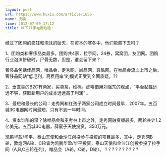 ```yaml
---
layout: post
url: https://www.huxiu.com/article/1656
name: 虎嗅
time: 2012-07-09 17:12
title: 以下17家电商危险！
---
```

经过了团购的疯狂和泡沫的破灭，在资本的寒冬中，他们能熬下去吗？

1、团购类和奢侈品类最多。团购共4家，拉手网，24券，窝窝团，友团网。团购行业泡沫挤破时，尸骨无数，但是，谁会留下来？

奢侈品包括佳品网，唯品会，走秀网，尚品网，尊酷网。在唯品会流血上市之后，奢侈品网站“低毛利，高费用率”的模式正受到全面质疑。??

2、垂直类的B2C有两家，买卖茶，维棉。虎嗅借用刘强东的观点，“平台黏性远远不够，获取新用户的成本远远高于利润” 。

3、最短和最长的公司：走秀网和红孩子两家公司成立时间最早，2007年。五百城3C电器网时间最短，只有不到一年时间。

4、资本谁陷的深？除唯品会和麦考林上市之外，走秀网融资额最多，两轮共计1.2亿美元。五百城3C电器，薛蛮子天使投资，350万元。

凯鹏华盈/华平、泰山天使和金沙江创投参与投资的项目最多，其中，走秀网B轮，敦煌网A轮、C轮皆为凯鹏华盈/华平投资，泰山天使和金沙江创投参投了拉手网（A,B,C三轮在列），唯品会（A轮，C轮，D轮）。 ? ? ? ? ? ? ? ? ? ?

